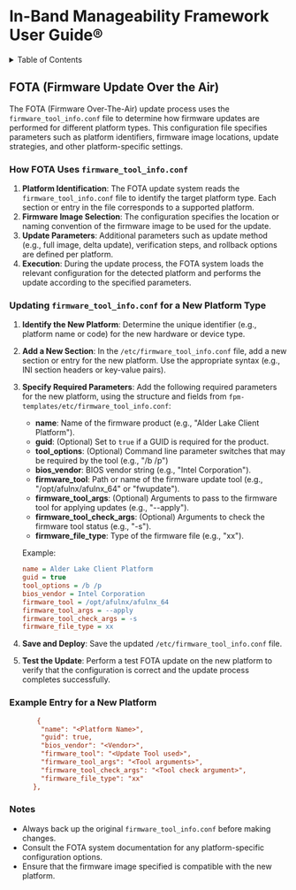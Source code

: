 
<!--
    Section: Filepath Reference

    This section provides the file path for the In-Band Manageability User Guide markdown file.
    It is intended to help users and developers quickly locate the documentation source within the project directory structure.

    Usage:
    - Reference this section when searching for the user guide file.
    - Useful for onboarding, documentation maintenance, and navigation within the repository.
-->
# In-Band Manageability Framework User Guide&reg;

<details>
<summary>Table of Contents</summary>

1. [FOTA (Firmware Update Over the Air)](#fota-firmware-update-over-the-air)
    1. [How FOTA Uses `firmware_tool_info.conf`](#how-fota-uses-firmware_tool_infoconf)
    2. [Updating `firmware_tool_info.conf` for a New Platform Type](#updating-firmware_tool_infoconf-for-a-new-platform-type)
    3. [Example Entry for a New Platform](#example-entry-for-a-new-platform)
    4. [Notes](#notes)

</details>

## FOTA (Firmware Update Over the Air)

The FOTA (Firmware Over-The-Air) update process uses the `firmware_tool_info.conf` file to determine how firmware updates are performed for different platform types. This configuration file specifies parameters such as platform identifiers, firmware image locations, update strategies, and other platform-specific settings.

### How FOTA Uses `firmware_tool_info.conf`

1. **Platform Identification**: The FOTA update system reads the `firmware_tool_info.conf` file to identify the target platform type. Each section or entry in the file corresponds to a supported platform.
2. **Firmware Image Selection**: The configuration specifies the location or naming convention of the firmware image to be used for the update.
3. **Update Parameters**: Additional parameters such as update method (e.g., full image, delta update), verification steps, and rollback options are defined per platform.
4. **Execution**: During the update process, the FOTA system loads the relevant configuration for the detected platform and performs the update according to the specified parameters.

### Updating `firmware_tool_info.conf` for a New Platform Type

1. **Identify the New Platform**: Determine the unique identifier (e.g., platform name or code) for the new hardware or device type.
2. **Add a New Section**: In the `/etc/firmware_tool_info.conf` file, add a new section or entry for the new platform. Use the appropriate syntax (e.g., INI section headers or key-value pairs).
3. **Specify Required Parameters**:
Add the following required parameters for the new platform, using the structure and fields from `fpm-templates/etc/firmware_tool_info.conf`:

    * **name**: Name of the firmware product (e.g., "Alder Lake Client Platform").
    * **guid**: (Optional) Set to `true` if a GUID is required for the product.
    * **tool_options**: (Optional) Command line parameter switches that may be required by the tool (e.g., "/b /p")
    * **bios_vendor**: BIOS vendor string (e.g., "Intel Corporation").
    * **firmware_tool**: Path or name of the firmware update tool (e.g., "/opt/afulnx/afulnx_64" or "fwupdate").
    * **firmware_tool_args**: (Optional) Arguments to pass to the firmware tool for applying updates (e.g., "--apply").
    * **firmware_tool_check_args**: (Optional) Arguments to check the firmware tool status (e.g., "-s").
    * **firmware_file_type**: Type of the firmware file (e.g., "xx").

    Example:

    ```ini
    name = Alder Lake Client Platform
    guid = true
    tool_options = /b /p
    bios_vendor = Intel Corporation
    firmware_tool = /opt/afulnx/afulnx_64
    firmware_tool_args = --apply
    firmware_tool_check_args = -s
    firmware_file_type = xx
    ```

4. **Save and Deploy**: Save the updated `/etc/firmware_tool_info.conf` file.
5. **Test the Update**: Perform a test FOTA update on the new platform to verify that the configuration is correct and the update process completes successfully.

### Example Entry for a New Platform

```ini
       {
        "name": "<Platform Name>",
        "guid": true,
        "bios_vendor": "<Vendor>",
        "firmware_tool": "<Update Tool used>",
        "firmware_tool_args": "<Tool arguments>",
        "firmware_tool_check_args": "<Tool check argument>",
        "firmware_file_type": "xx"
      },
```

### Notes

* Always back up the original `firmware_tool_info.conf` before making changes.
* Consult the FOTA system documentation for any platform-specific configuration options.
* Ensure that the firmware image specified is compatible with the new platform.
